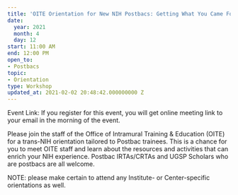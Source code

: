 ```yaml
---
title: 'OITE Orientation for New NIH Postbacs: Getting What You Came For'
date:
  year: 2021
  month: 4
  day: 12
start: 11:00 AM
end: 12:00 PM
open_to:
- Postbacs
topic:
- Orientation
type: Workshop
updated_at: 2021-02-02 20:48:42.000000000 Z
---
```

Event Link: If you register for this event, you will get online meeting
link to your email in the morning of the event. 

Please join the staff of the Office of Intramural Training &amp;
Education (OITE) for a trans-NIH orientation tailored to Postbac
trainees. This is a chance for you to meet OITE staff and learn about
the resources and activities that can enrich your NIH experience.
Postbac IRTAs/CRTAs and UGSP Scholars who are postbacs are all welcome. 

NOTE: please make certain to attend any Institute- or Center-specific
orientations as well.

 

 
